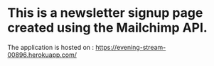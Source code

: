 # This is a newsletter signup page created using the Mailchimp API.

The application is hosted on :
https://evening-stream-00896.herokuapp.com/
